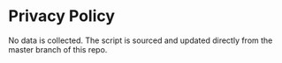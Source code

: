 # Privacy Policy

No data is collected. The script is sourced and updated directly from the master branch of this repo.
